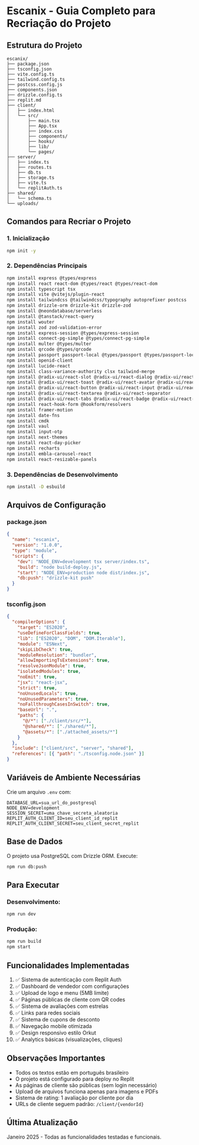 # Escanix - Guia Completo para Recriação do Projeto

## Estrutura do Projeto

```
escanix/
├── package.json
├── tsconfig.json
├── vite.config.ts
├── tailwind.config.ts
├── postcss.config.js
├── components.json
├── drizzle.config.ts
├── replit.md
├── client/
│   ├── index.html
│   └── src/
│       ├── main.tsx
│       ├── App.tsx
│       ├── index.css
│       ├── components/
│       ├── hooks/
│       ├── lib/
│       └── pages/
├── server/
│   ├── index.ts
│   ├── routes.ts
│   ├── db.ts
│   ├── storage.ts
│   ├── vite.ts
│   └── replitAuth.ts
├── shared/
│   └── schema.ts
└── uploads/

```

## Comandos para Recriar o Projeto

### 1. Inicialização
```bash
npm init -y
```

### 2. Dependências Principais
```bash
npm install express @types/express
npm install react react-dom @types/react @types/react-dom
npm install typescript tsx
npm install vite @vitejs/plugin-react
npm install tailwindcss @tailwindcss/typography autoprefixer postcss
npm install drizzle-orm drizzle-kit drizzle-zod
npm install @neondatabase/serverless
npm install @tanstack/react-query
npm install wouter
npm install zod zod-validation-error
npm install express-session @types/express-session
npm install connect-pg-simple @types/connect-pg-simple
npm install multer @types/multer
npm install qrcode @types/qrcode
npm install passport passport-local @types/passport @types/passport-local
npm install openid-client
npm install lucide-react
npm install class-variance-authority clsx tailwind-merge
npm install @radix-ui/react-slot @radix-ui/react-dialog @radix-ui/react-dropdown-menu
npm install @radix-ui/react-toast @radix-ui/react-avatar @radix-ui/react-card
npm install @radix-ui/react-button @radix-ui/react-input @radix-ui/react-label
npm install @radix-ui/react-textarea @radix-ui/react-separator
npm install @radix-ui/react-tabs @radix-ui/react-badge @radix-ui/react-progress
npm install react-hook-form @hookform/resolvers
npm install framer-motion
npm install date-fns
npm install cmdk
npm install vaul
npm install input-otp
npm install next-themes
npm install react-day-picker
npm install recharts
npm install embla-carousel-react
npm install react-resizable-panels
```

### 3. Dependências de Desenvolvimento
```bash
npm install -D esbuild
```

## Arquivos de Configuração

### package.json
```json
{
  "name": "escanix",
  "version": "1.0.0",
  "type": "module",
  "scripts": {
    "dev": "NODE_ENV=development tsx server/index.ts",
    "build": "node build-deploy.js",
    "start": "NODE_ENV=production node dist/index.js",
    "db:push": "drizzle-kit push"
  }
}
```

### tsconfig.json
```json
{
  "compilerOptions": {
    "target": "ES2020",
    "useDefineForClassFields": true,
    "lib": ["ES2020", "DOM", "DOM.Iterable"],
    "module": "ESNext",
    "skipLibCheck": true,
    "moduleResolution": "bundler",
    "allowImportingTsExtensions": true,
    "resolveJsonModule": true,
    "isolatedModules": true,
    "noEmit": true,
    "jsx": "react-jsx",
    "strict": true,
    "noUnusedLocals": true,
    "noUnusedParameters": true,
    "noFallthroughCasesInSwitch": true,
    "baseUrl": ".",
    "paths": {
      "@/*": ["./client/src/*"],
      "@shared/*": ["./shared/*"],
      "@assets/*": ["./attached_assets/*"]
    }
  },
  "include": ["client/src", "server", "shared"],
  "references": [{ "path": "./tsconfig.node.json" }]
}
```

## Variáveis de Ambiente Necessárias

Crie um arquivo `.env` com:
```
DATABASE_URL=sua_url_do_postgresql
NODE_ENV=development
SESSION_SECRET=uma_chave_secreta_aleatoria
REPLIT_AUTH_CLIENT_ID=seu_client_id_replit
REPLIT_AUTH_CLIENT_SECRET=seu_client_secret_replit
```

## Base de Dados

O projeto usa PostgreSQL com Drizzle ORM. Execute:
```bash
npm run db:push
```

## Para Executar

### Desenvolvimento:
```bash
npm run dev
```

### Produção:
```bash
npm run build
npm start
```

## Funcionalidades Implementadas

1. ✅ Sistema de autenticação com Replit Auth
2. ✅ Dashboard de vendedor com configurações
3. ✅ Upload de logo e menu (5MB limite)
4. ✅ Páginas públicas de cliente com QR codes
5. ✅ Sistema de avaliações com estrelas
6. ✅ Links para redes sociais
7. ✅ Sistema de cupons de desconto
8. ✅ Navegação mobile otimizada
9. ✅ Design responsivo estilo Orkut
10. ✅ Analytics básicas (visualizações, cliques)

## Observações Importantes

- Todos os textos estão em português brasileiro
- O projeto está configurado para deploy no Replit
- As páginas de cliente são públicas (sem login necessário)
- Upload de arquivos funciona apenas para imagens e PDFs
- Sistema de rating: 1 avaliação por cliente por dia
- URLs de cliente seguem padrão: `/client/{vendorId}`

## Última Atualização
Janeiro 2025 - Todas as funcionalidades testadas e funcionais.